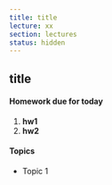 ```yaml
---
title: title
lecture: xx
section: lectures
status: hidden
---
```


## title

#### Homework due for today

1. **hw1**
1. **hw2**

#### Topics

* Topic 1

